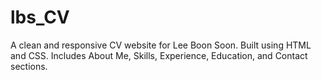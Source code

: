 # lbs_CV
A clean and responsive CV website for Lee Boon Soon. Built using HTML and CSS. Includes About Me, Skills, Experience, Education, and Contact sections.
